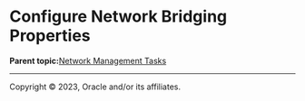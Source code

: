 # Configure Network Bridging Properties

**Parent topic:**[Network Management Tasks](../topics/cockpit-network.md)

---

Copyright © 2023, Oracle and/or its affiliates.

